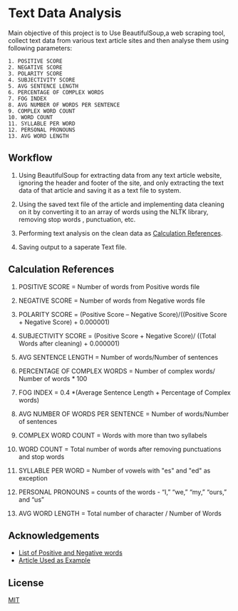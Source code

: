 
# Text Data Analysis 

Main objective of this project is to Use BeautifulSoup,a web scraping tool, collect text data from various text article sites and then analyse them using following parameters:

    1. POSITIVE SCORE
    2. NEGATIVE SCORE
    3. POLARITY SCORE
    4. SUBJECTIVITY SCORE
    5. AVG SENTENCE LENGTH
    6. PERCENTAGE OF COMPLEX WORDS
    7. FOG INDEX
    8. AVG NUMBER OF WORDS PER SENTENCE
    9. COMPLEX WORD COUNT
    10. WORD COUNT
    11. SYLLABLE PER WORD
    12. PERSONAL PRONOUNS
    13. AVG WORD LENGTH





## Workflow

1. Using BeautifulSoup for extracting data from any text article website, ignoring the header and footer of the site, and only extracting the text data of that article and saving it as a text file to system.

2. Using the saved text file of the article and implementing data cleaning on it by converting it to an array of words using the NLTK library, removing stop words , punctuation, etc.

3. Performing text analysis on the clean data as [Calculation References](https://github.com/chayangirdhar/Text-Data-Analysis-/edit/main/README.md#calculation-references).

4. Saving output to a saperate Text file.


## Calculation References 

1. POSITIVE SCORE = Number of words from Positive words file

2. NEGATIVE SCORE = Number of words from Negative words file

3. POLARITY SCORE = (Positive Score – Negative Score)/((Positive Score + Negative Score) + 0.000001)

4. SUBJECTIVITY SCORE = (Positive Score + Negative Score)/ ((Total Words after cleaning) + 0.000001)

5. AVG SENTENCE LENGTH = Number of words/Number of sentences

6. PERCENTAGE OF COMPLEX WORDS = Number of complex words/ Number of words * 100

7. FOG INDEX = 0.4 *(Average Sentence Length + Percentage of Complex words)

8. AVG NUMBER OF WORDS PER SENTENCE = Number of words/Number of sentences

9. COMPLEX WORD COUNT = Words with more than two syllabels

10. WORD COUNT = Total number of words after removing punctuations and stop words

11. SYLLABLE PER WORD = Number of vowels with "es" and "ed" as exception

12. PERSONAL PRONOUNS =  counts of the words - “I,” “we,” “my,” “ours,” and “us”

13. AVG WORD LENGTH = Total number of character / Number of Words


## Acknowledgements

 - [List of Positive and Negative words](http://www.cs.uic.edu/~liub/FBS/opinion-lexicon-English.rar)
 - [Article Used as Example](https://www.tibco.com/reference-center/what-is-text-analytics)


## License

[MIT](https://choosealicense.com/licenses/mit/)

